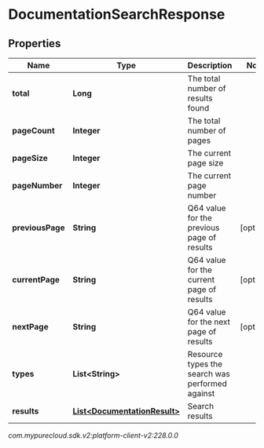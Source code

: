 # DocumentationSearchResponse


## Properties

| Name | Type | Description | Notes |
| ------------ | ------------- | ------------- | ------------- |
| **total** | **Long** | The total number of results found |  |
| **pageCount** | **Integer** | The total number of pages |  |
| **pageSize** | **Integer** | The current page size |  |
| **pageNumber** | **Integer** | The current page number |  |
| **previousPage** | **String** | Q64 value for the previous page of results |  [optional] |
| **currentPage** | **String** | Q64 value for the current page of results |  [optional] |
| **nextPage** | **String** | Q64 value for the next page of results |  [optional] |
| **types** | **List&lt;String&gt;** | Resource types the search was performed against |  |
| **results** | [**List&lt;DocumentationResult&gt;**](DocumentationResult) | Search results |  |




_com.mypurecloud.sdk.v2:platform-client-v2:228.0.0_
